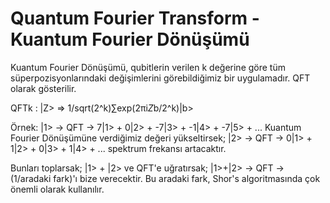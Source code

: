 # Quantum Fourier Transform - Kuantum Fourier Dönüşümü

Kuantum Fourier Dönüşümü, qubitlerin verilen k değerine göre tüm süperpozisyonlarındaki değişimlerini görebildiğimiz bir uygulamadır.
QFT olarak gösterilir.

QFTk : |Z> => 1/sqrt(2^k)∑exp(2πi*Z*b/2^k)|b>

Örnek:
|1> -> QFT -> 7|1> + 0|2> + -7|3> + -1|4> + -7|5> + ...
Kuantum Fourier Dönüşümüne verdiğimiz değeri yükseltirsek;
|2> -> QFT -> 0|1> + 1|2> + 0|3> + 1|4> + ...
spektrum frekansı artacaktır.

Bunları toplarsak;
|1> + |2>
ve QFT'e uğratırsak;
|1>+|2> -> QFT -> (1/aradaki fark)'ı bize verecektir.
Bu aradaki fark, Shor's algoritmasında çok önemli olarak kullanılır.